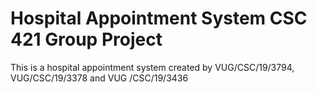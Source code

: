 # Hospital Appointment System CSC 421 Group Project
 This is a hospital appointment system created by VUG/CSC/19/3794, VUG/CSC/19/3378 and VUG /CSC/19/3436
